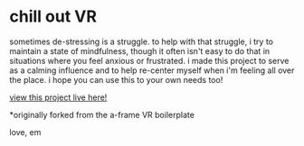 # chill out VR 

sometimes de-stressing is a struggle. to help with that struggle, i try to maintain a state of mindfulness, though it often isn't easy to do that in situations where you feel anxious or frustrated. i made this project to serve as a calming influence and to help re-center myself when i'm feeling all over the place. i hope you can use this to your own needs too!

[view this project live here!](https://em-fong.github.io/chill-out-aframe/)

*originally forked from the a-frame VR boilerplate

love,
em
